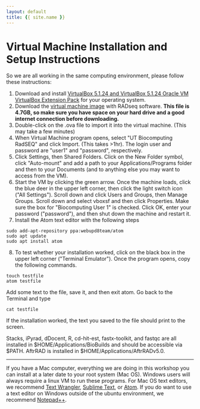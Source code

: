 ```yaml
---
layout: default
title: {{ site.name }}
---
```




Virtual Machine Installation and Setup Instructions
==

So we are all working in the same computing environment, please follow these instructions:
1. Download and install [VirtualBox 5.1.24 and VirtualBox 5.1.24 Oracle VM VirtualBox Extension Pack](https://www.virtualbox.org/wiki/Downloads) for your operating system.
2. Download the [virtual machine image](http://download.lab7.io/UT-BioComputing-RadSEQ.ova) with RADseq software. **This file is 4.7GB, so make sure you have space on your hard drive and a good internet connection before downloading.**
3. Double-click on the .ova file to import it into the virtual machine. (This may take a few minutes)
4. When Virtual Machine program opens, select "UT Biocomputing RadSEQ" and click Import. (This takes >1hr). The login user and password are "user1" and "password", respectively.
5. Click Settings, then Shared Folders. Click on the New Folder symbol, click "Auto-mount" and add a path to your Applications/Programs folder and then to your Documents (and to anything else you may want to access from the VM).
6. Start the VM by clicking the green arrow. Once the machine loads, click the blue deer in the upper left corner, then click the light switch icon ("All Settings"). Scroll down and click Users and Groups, then Manage Groups. Scroll down and select vboxsf and then click Properties. Make sure the box for "Biocomputing User 1" is checked. Click OK, enter your password ("password"), and then shut down the machine and restart it.
7. Install the Atom text editor with the following steps
```
sudo add-apt-repository ppa:webupd8team/atom
sudo apt update
sudo apt install atom
```
8. To test whether your installation worked, click on the black box in the upper left corner ("Terminal Emulator"). Once the program opens, copy the following commands.
```
touch testfile
atom testfile
```
Add some text to the file, save it, and then exit atom. Go back to the Terminal and type
```
cat testfile
```
If the installation worked, the text you saved to the file should print to the screen.


Stacks, iPyrad, dDocent, R, cd-hit-est, fastx-toolkit, and fastqc are all installed in $HOME/Applications/BioBuilds and should be accessible via $PATH. AftrRAD is installed in $HOME/Applications/AftrRADv5.0. 


---
If you have a Mac computer, everything we are doing in this workshop you can install at a later date to your root system (Mac OS). Windows users will always require a linux VM to run these programs. For Mac OS text editors, we recommend [Text Wrangler](http://www.barebones.com/products/textwrangler/), [Sublime Text](http://www.sublimetext.com/2), or [Atom](https://atom.io/). If you do want to use a text editor on Windows outside of the ubuntu environment, we recommend [Notepad++](https://notepad-plus-plus.org/).

